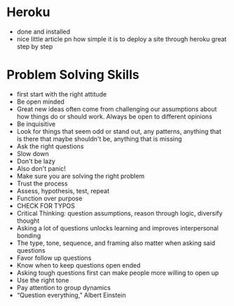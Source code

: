 # Heroku

* done and installed
* nice little article pn how simple it is to deploy a site through heroku great step by step


# Problem Solving Skills

* first start with the right attitude
* Be open minded
* Great new ideas often come from challenging our assumptions about how things do or should work. Always be open to different opinions
* Be inquisitive
* Look for things that seem odd or stand out, any patterns, anything that is there that maybe shouldn't be, anything that is missing
* Ask the right questions
* Slow down
* Don't be lazy
* Also don't panic!
* Make sure you are solving the right problem
* Trust the process
* Assess, hypothesis, test, repeat
* Function over purpose
* CHECK FOR TYPOS
* Critical Thinking: question assumptions, reason through logic, diversify thought
* Asking a lot of questions unlocks learning and improves interpersonal bonding
* The type, tone, sequence, and framing also matter when asking said questions
* Favor follow up questions
* Know when to keep questions open ended
* Asking tough questions first can make people more willing to open up
* Use the right tone
* Pay attention to group dynamics
* “Question everything,” Albert Einstein